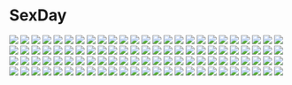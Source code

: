 # SexDay
![](https://konachan.com/jpeg/f7df6277bd7fb95a9946e2d5cde76576/Konachan.com%20-%20250380%20blush%20choker%20compa%20flat_chest%20green_eyes%20headband%20if%20long_hair%20moon%20navel%20night%20original%20ponytail%20shorts%20skirt%20stars%20twintails%20water%20wink%20wristwear.jpg)
![](https://konachan.com/jpeg/ed9e2c87b9381240a688aa82629d260a/Konachan.com%20-%20302362%20barefoot%20blonde_hair%20blush%20braids%20cropped%20jack_dempa%20long_hair%20navel%20nude%20original%20pussy%20pussy_juice%20third-party_edit%20uncensored%20yellow_eyes.jpg)
![](https://konachan.com/jpeg/ed7b7a9b2790a4e291808d2535147af1/Konachan.com%20-%20221615%20anthropomorphism%20blue_eyes%20gloves%20gray_hair%20gun%20hamakaze_%28kancolle%29%20kantai_collection%20omaru%20pantyhose%20school_uniform%20short_hair%20skirt%20weapon.jpg)
![](https://konachan.com/jpeg/c675a7a8f66ec799a0e75e74e0cb9c38/Konachan.com%20-%20239207%20blonde_hair%20blush%20breasts%20cleavage%20cropped%20glasses%20long_hair%20navel%20original%20rimuu%20ruins%20shirt%20shorts%20train%20waifu2x%20yellow_eyes.jpg)
![](https://konachan.com/image/8b7d2094213f3fe78d27c4ff4ea4f2c4/Konachan.com%20-%20208449%202girls%20bow%20gamuo%20hakurei_reimu%20hat%20japanese_clothes%20long_hair%20miko%20touhou%20umbrella%20yakumo_yukari.jpg)
![](https://konachan.com/image/4d4691c9d210bcbc444071864815fcea/Konachan.com%20-%20170611%20animal_ears%20armor%20black_hair%20blue_eyes%20blush%20clouds%20harleking%20male%20original%20pink_hair%20pixiv_fantasia%20short_hair%20sword%20tears%20weapon.jpg)
![](https://konachan.com/image/9f1618a99d4249ad3f101f64a9b5dbc2/Konachan.com%20-%20260392%20ichiba_youichi%20touhou.jpg)
![](https://konachan.com/image/a5255b3f306389b0c703693626589132/Konachan.com%20-%2028852%20ando_aiko%20isurugi_noe%20true_tears%20yuasa_hiromi.jpg)
![](https://konachan.com/image/c2666e303f1f363b2926d6e59b6235d2/Konachan.com%20-%20155645%20book%20hatsune_miku%20karakuri_pierrot_%28vocaloid%29%20suzuya_%28appon65122%29%20vocaloid.jpg)
![](https://konachan.com/jpeg/885f6e8076b97ee67303bcad75f1cf97/Konachan.com%20-%20219506%20anthropomorphism%20blue_eyes%20braids%20brown_hair%20cuon_%28kuon%29%20glasses%20kantai_collection%20long_hair%20ponytail%20ribbons%20shigure_%28kancolle%29.jpg)
![](https://konachan.com/jpeg/6810314c881f816f282aa81d3c912ea0/Konachan.com%20-%20304651%202girls%20bikini%20blue_eyes%20braids%20clouds%20gray_hair%20long_hair%20navel%20purple_hair%20puuakachan%20signed%20sky%20swimsuit%20twintails%20vocaloid%20voiceroid%20water.jpg)
![](https://konachan.com/image/b2dfde02187175890ecf2fa0df4b09ef/Konachan.com%20-%2060396%20bakemonogatari%20hachikuji_mayoi%20hei_%28heiyohei%29%20loli%20monogatari_%28series%29.jpg)
![](https://konachan.com/image/3febe3d1f125ad489f7ab7292cfc7123/Konachan.com%20-%2045274%20breast_grab%20censored%20kobuichi%20muririn%20tagme%20tenshinranman%20yamabuki_aoi%20yuzusoft.jpg)
![](https://konachan.com/image/22e0b0f0db642944e59b77320724d152/Konachan.com%20-%2032809%20blood%20ever17%20tanaka_you%20tears.jpg)
![](https://konachan.com/image/6c009afca528c5d9ecd279241b656cb9/Konachan.com%20-%2083859%20blue_hair%20brown_hair%20japanese_clothes%20kaedena_akino%20kimono%20night%20original%20umbrella.jpg)
![](https://konachan.com/image/5d012a2c68a7eab6b47481690a9e3f92/Konachan.com%20-%2083517%20akiyama_mio%20guitar%20instrument%20k-on%21%20purple%20saitoyu00.jpg)
![](https://konachan.com/jpeg/cede86f4ccdd250f97c22cc93f928b74/Konachan.com%20-%20261523%20animal_ears%20bow%20bra%20braids%20breasts%20catgirl%20close%20ju_topia%20kaenbyou_rin%20long_hair%20red_eyes%20red_hair%20tail%20touhou%20twintails%20underwear.jpg)
![](https://konachan.com/image/758bea83fe048070657dfd589a94ccf7/Konachan.com%20-%2083689%20armor%20blue_hair%20ganesagi%20original%20sword%20weapon.jpg)
![](https://konachan.com/jpeg/7542541fac03c3ffe35bcdb7040a4824/Konachan.com%20-%20279843%20brown_eyes%20brown_hair%20cherry_blossoms%20close%20flowers%20noda_shuha%20original%20school_uniform%20short_hair%20tears.jpg)
![](https://konachan.com/jpeg/aca4486ca2d6a4a66d10cd6c8026dfa9/Konachan.com%20-%20145184%20animal%20bird%20blue_hair%20boots%20bow%20dress%20food%20hat%20hinanawi_tenshi%20long_hair%20red_eyes%20ryosios%20sunset%20touhou.jpg)
![](https://konachan.com/image/785465c404504a77e9a3ddcf9e01bd11/Konachan.com%20-%20116761%20bra%20breasts%20censored%20meow_%28nekodenki%29%20nipples%20nopan%20open_shirt%20original%20penis%20pussy%20sex%20underwear.jpg)
![](https://konachan.com/image/384d8d8ce12c5406be575ad61323d5b4/Konachan.com%20-%208282%20arcueid_brunestud%20shingetsutan_tsukihime%20takeuchi_takashi.jpg)
![](https://konachan.com/image/66702d709fe33cf27cfac51d50e0dfbf/Konachan.com%20-%20176291%20akatsuki_%28log_horizon%29%20animal%20blue_hair%20cape%20clouds%20glasses%20log_horizon%20long_hair%20nisehoya%20ponytail%20purple_hair%20shiroe%20short_hair.jpg)
![](https://konachan.com/image/918a8a9133216eeffe032f9e82758a5c/Konachan.com%20-%20280051%20animal_ears%20aqua_eyes%20bike_shorts%20catgirl%20choker%20gun%20hinata_channel%20pink_hair%20shirokun0824%20shorts%20thighhighs%20twintails%20watermark%20weapon%20zettai_ryouiki.jpg)
![](https://konachan.com/image/ae28c671ad0624771e8c74d2e19869c8/Konachan.com%20-%20226626%20ass%20ball%20blush%20brown_hair%20gray_eyes%20kazenokaze%20kneehighs%20original%20panties%20pokemon%20short_hair%20skirt%20underwear%20white.jpg)
![](https://konachan.com/jpeg/1aa2b01d89386fac41101424346b2e66/Konachan.com%20-%20116426%20bikini%20blonde_hair%20breasts%20cleavage%20elcia_harvence%20game_cg%20koikishi_purely_kiss%20long_hair%20pool%20swimsuit%20yuuki_hagure.jpg)
![](https://konachan.com/image/8cb0a3d2454f182f7f9dc7a8bfa62bcc/Konachan.com%20-%20110280%20grass%20nawo_%28peace%29%20night%20scenic%20touhou%20tree%20water%20wings%20wriggle_nightbug.jpg)
![](https://konachan.com/jpeg/0845486eb43f20360256b42d57a2acf4/Konachan.com%20-%20294520%20ensemble_%28company%29%20game_cg%20koi_wa_sotto_saku_hana_no_you_ni%20kotoishi_iori%20male%20suit%20sumeragi_rei%20tagme_%28artist%29%20water%20wedding%20wedding_attire.jpg)
![](https://konachan.com/image/79c363913ed64354c6b3517f5fab925d/Konachan.com%20-%2097300%20akemi_homura%20aoi_ryou%20kaname_madoka%20mahou_shoujo_madoka_magica%20miki_sayaka%20tomoe_mami.jpg)
![](https://konachan.com/image/295dff43e3057e62147975d692d0253f/Konachan.com%20-%2033654%202girls%20flandre_scarlet%20moon%20remilia_scarlet%20sky%20touhou%20vampire.jpg)
![](https://konachan.com/image/bfabb897d4db31377b559f92928bee3c/Konachan.com%20-%20265080%20animal_ears%20anthropomorphism%20aqua_eyes%20azur_lane%20black_hair%20blush%20breasts%20catgirl%20fusou_%28azur_lane%29%20long_hair%20signed%20sil.jpg)
![](https://konachan.com/image/79e27ec443bce198b6feb76e75dec6d8/Konachan.com%20-%20219473%20animal_ears%20black_hair%20breasts%20cleavage%20drink%20foxgirl%20gtunver%20league_of_legends%20long_hair%20multiple_tails%20petals%20sake%20tail%20yellow_eyes.jpg)
![](https://konachan.com/jpeg/0080c98084fc3f940bead04c9f257e05/Konachan.com%20-%2088226%202girls%20blue_hair%20chibi%20crossover%20dress%20gray_hair%20hat%20ikamusume%20index%20long_hair%20nun%20shinryaku%21_ikamusume%20to_aru_majutsu_no_index%20white.jpg)
![](https://konachan.com/image/7df5c5f9ea473d277e97d7b01a6100ab/Konachan.com%20-%20116254%20mahou_shoujo_madoka_magica%20miki_sayaka%20nori_senbei%20tomoe_mami.jpg)
![](https://konachan.com/jpeg/8b811ff2116baa65d1e1610de37b8a2b/Konachan.com%20-%20189903%20anal%20ayuzawa_misaki%20black_hair%20blush%20bondage%20breasts%20censored%20gag%20makino_tomoyasu%20male%20nipples%20penis%20pregnant%20sex%20tears%20thighhighs%20yellow_eyes.jpg)
![](https://konachan.com/image/829dd092195cd0413c5316ceb10b701b/Konachan.com%20-%20192107%20blue_eyes%20kitayuki%20night%20noel_%28sora_no_method%29%20sky%20sora_no_method%20stars%20twintails%20water.jpg)
![](https://konachan.com/image/6a9faae8bbd1944674ee37d1bbce0cab/Konachan.com%20-%2016433%20brown_eyes%20brown_hair%20miidera_tsukuyo%20short_hair%20tasogare.jpg)
![](https://konachan.com/image/5fd1488ee91356a97c98d2475b63af1f/Konachan.com%20-%20109696%20akemi_homura%20mahou_shoujo_madoka_magica.jpg)
![](https://konachan.com/image/e3b16c75137267db2984f49bd8a376f0/Konachan.com%20-%20202165%20alex_mercer%20genderswap%20prototype%20warmhouse.jpg)
![](https://konachan.com/image/cf626c5b651a770a4cb2744aa6662569/Konachan.com%20-%20194064%20grass%20green_eyes%20green_hair%20japanese_clothes%20kochiya_sanae%20long_hair%20miko%20petals%20risutaru%20skirt%20sky%20sunset%20touhou%20water.jpg)
![](https://konachan.com/jpeg/22a5a93bf3851bd84dbc26d1c89cccb9/Konachan.com%20-%20152287%20blonde_hair%20blue_eyes%20bow%20doriruman%20dress%20hat%20kirisame_marisa%20short_hair%20socks%20touhou%20white%20witch.jpg)
![](https://konachan.com/image/5e32426b2911246eb530f1c1e0c479c0/Konachan.com%20-%20130842%20all_male%20antonio_lopez%20bodysuit%20brown_eyes%20brown_hair%20horns%20iduhara%20male%20skintight%20tiger_%26_bunny.jpg)
![](https://konachan.com/jpeg/0f09883119ac067908b64faec046ebc6/Konachan.com%20-%20286830%20anthropomorphism%20azur_lane%20bikini%20breasts%20choker%20clouds%20cropped%20erect_nipples%20gray_hair%20long_hair%20orange_eyes%20sky%20swimsuit%20underboob%20weapon.jpg)
![](https://konachan.com/image/74b251ddf5cd3b0ec37ac96addb4bf2e/Konachan.com%20-%20299122%20azur_lane%20blue_eyes%20blush%20breasts%20chinese_clothes%20chinese_dress%20cleavage%20couch%20fan%20garter_belt%20jmc%20long_hair%20panties%20stockings%20underwear%20white_hair.jpg)
![](https://konachan.com/image/0fc4d2ca80636ea26c923ba3f753f3c9/Konachan.com%20-%2018567%20animal_ears%20catgirl%20gayarou%20hazuki%20tsukuyomi_moon_phase.jpg)
![](https://konachan.com/jpeg/1e9572c9b01a6e9aefb764f548b1bdaf/Konachan.com%20-%20165001%20angel%20barefoot%20blonde_hair%20blue_eyes%20kriss_sison%20mechagirl%20original%20wings.jpg)
![](https://konachan.com/image/8780b5f1ab1732c402714ae9a0a4245b/Konachan.com%20-%20151520%20blue_hair%20hatsune_miku%20long_hair%20modern_afro%20tie%20twintails%20vocaloid.jpg)
![](https://konachan.com/image/09c8facbcf6de788658d3dbf771f7ab5/Konachan.com%20-%20268271%202girls%20ass%20blue_eyes%20blue_hair%20blush%20bra%20breast_grab%20breasts%20fingering%20navel%20panties%20pink_hair%20ribbons%20short_hair%20twins%20underwear%20white%20yuri.jpg)
![](https://konachan.com/jpeg/c25b2e35e1528acd8fc067c840e8d9e1/Konachan.com%20-%20250239%20all_male%20black%20cigarette%20dojima_ryotaro%20gun%20male%20naked_cat%20persona%20persona_4%20red_eyes%20short_hair%20smoking%20suit%20tie%20weapon.jpg)
![](https://konachan.com/image/848ece233933a98ce3b00d270b2403d8/Konachan.com%20-%20116472%20kaname_madoka%20mahou_shoujo_madoka_magica%20ultimate_madoka.jpg)
![](https://konachan.com/jpeg/a92f0735b88e975791e032109e52abc2/Konachan.com%20-%20302393%20blonde_hair%20game_cg%20joou_no_eikou%20long_hair%20male%20nude%20purple_eyes%20tagme_%28artist%29%20tagme_%28character%29%20uncensored.jpg)
![](https://konachan.com/jpeg/76eed4f2994e1ea48ec44ec55ed03b2c/Konachan.com%20-%20290012%20agnamore%20barefoot%20food%20game_console%20original%20teddy_bear%20waifu2x.jpg)
![](https://konachan.com/jpeg/1471b4cd9c4fa908f6fbcb3e5da4b131/Konachan.com%20-%20110673%20bikini%20black_hair%20brown_hair%20game_cg%20haruka_hinata%20hosaka_hina%20hulotte%20ikegami_akane%20makiya_kasumi%20makiya_sumika%20pool%20swimsuit%20water%20with_ribbon.jpg)
![](https://konachan.com/jpeg/6cf21a30930eacbcf462885486e0296a/Konachan.com%20-%20212685%20animal_ears%20blush%20catgirl%20chocobo%20dark_skin%20final_fantasy%20green_eyes%20miqo%27te%20moogle%20navel%20nipples%20nude%20pengnangehao%20tail%20y%27shtola_rhul.jpg)
![](https://konachan.com/jpeg/838ec9fb5623a5fe0fddeeaf144eb1bf/Konachan.com%20-%20294203%202girls%20black_hair%20cape%20ittetsu_taro%20japanese_clothes%20kimetsu_no_yaiba%20kimono%20kochou_kanae%20kochou_shinobu%20long_hair%20purple_eyes%20short_hair%20uniform.jpg)
![](https://konachan.com/image/f4325f409c0c199d6e510d4af206a46e/Konachan.com%20-%2043535%20fue%20japanese_clothes%20kino_kyouka%20loli%20male%20mask%20miko%20rococoworks%20tokiwa_toomaru%20tsujiura_ryouko%20volume7.jpg)
![](https://konachan.com/image/7c8987909d420c0450dbf0e81a3767b4/Konachan.com%20-%207514%20mermaid%20seto_no_hanayome%20seto_san%20sword%20weapon.jpg)
![](https://konachan.com/image/f18115c241dcb3c2d642105b39f1e240/Konachan.com%20-%2064288%20black_hair%20brown_eyes%20brown_hair%20garter%20gloves%20gun%20kneehighs%20kozaki_yuusuke%20long_hair%20original%20petals%20school_uniform%20skirt%20socks%20weapon%20white.jpg)
![](https://konachan.com/image/5338f1d7c4ebe2c0e6225c6b9415b403/Konachan.com%20-%2014585%202ch%20animal_ears%20catgirl%20saitama.jpg)
![](https://konachan.com/image/90c5f4080090f002925813edaa98afda/Konachan.com%20-%2078847%20akiyama_mio%20blue%20headphones%20itou_noiji%20jpeg_artifacts%20k-on%21%20polychromatic%20third-party_edit.jpg)
![](https://konachan.com/jpeg/c0096642d2c5e411e63b5abafa02f86d/Konachan.com%20-%20270649%20all_male%20aqua_eyes%20cigarette%20ginko_%28mushishi%29%20gloves%20green%20leaves%20male%20mushishi%20saiga_tokihito%20shirt%20short_hair%20white_hair.jpg)
![](https://konachan.com/jpeg/b5c4f1672673b96d8c75e147a4529eef/Konachan.com%20-%20219461%20blindfold%20blood%20cross%20dark%20flowers%20hirokima%20hoodie%20knife%20long_hair%20necklace%20nun%20original%20water%20white_hair.jpg)
![](https://konachan.com/jpeg/c0a67bef93b92ca5843359bfd05fb9f6/Konachan.com%20-%20197624%20murakami_suigun%20navel%20original%20panties%20school_uniform%20see_through%20skirt%20underwear.jpg)
![](https://konachan.com/image/f78263a59961a3966119fefc9e74e02f/Konachan.com%20-%2043729%20breasts%20cleavage%20kirche%20louise_fran%C3%A7oise_le_blanc_de_la_valli%C3%A8re%20siesta%20tabitha%20zero_no_tsukaima.jpg)
![](https://konachan.com/image/6f7a11600ce389b068a807840a82af26/Konachan.com%20-%2087578%20bow%20breasts%20hat%20long_hair%20natsume_riu%20nipples%20panties%20patchouli_knowledge%20purple_eyes%20purple_hair%20thighhighs%20touhou%20underwear.jpg)
![](https://konachan.com/jpeg/00c89d872fb16698e5def59c817cd164/Konachan.com%20-%20250186%20aiba_yumi%20annin_doufu%20himekawa_yuki%20idolmaster%20idolmaster_cinderella_girls%20idolmaster_cinderella_girls_starlight_stage%20ootsuki_yui.jpg)
![](https://konachan.com/image/a7500d7bbd6dd838c14e2837fd6c197f/Konachan.com%20-%2058593%20akira%20tagme.jpg)
![](https://konachan.com/jpeg/3a74f7d8f9069d66be5567e757068dfc/Konachan.com%20-%20128859%20hinanawi_tenshi%20ipod%20silhouette%20touhou.jpg)
![](https://konachan.com/image/101b4cad65e9569757113dcd024cbe58/Konachan.com%20-%20149475%20blonde_hair%20blue_eyes%20bra%20brown_hair%20fuji_choko%20glasses%20landscape%20open_shirt%20original%20ribbons%20scenic%20school_uniform%20tagme%20tie%20underwear.jpg)
![](https://konachan.com/jpeg/1078a942543f3c932d2a88bb2783af3d/Konachan.com%20-%20207275%20aoi_miyabi%20blood%20censored%20game_cg%20long_hair%20navel%20nipples%20nude%20orange_eyes%20penis%20purple_hair%20pussy%20sayori%20sex%20smile%20spread_legs%20wet.jpg)
![](https://konachan.com/image/544e6cf95aa92d9f0ae55f0f386e9b08/Konachan.com%20-%2056200%20lucy_maria_misora%20to_heart%20to_heart_2%20white.jpg)
![](https://konachan.com/jpeg/80d4b8e1d2338a18605aa8510d708336/Konachan.com%20-%20148527%20aqua_eyes%20blonde_hair%20bodysuit%20erect_nipples%20eyepatch%20long_hair%20neon_genesis_evangelion%20saburou_%28hgmg%29%20skintight%20soryu_asuka_langley%20white.jpg)
![](https://konachan.com/jpeg/de62b530d20ee0d235d124e7688daa26/Konachan.com%20-%20183466%20blue_eyes%20blue_hair%20blush%20hatsune_miku%20leek%20long_hair%20mamemameusausa%20pantyhose%20vocaloid%20white.jpg)
![](https://konachan.com/jpeg/0d9a507e46df66eda54fc0f859dce8e5/Konachan.com%20-%20223125%20boots%20bow_%28weapon%29%20feathers%20original%20shikimi_%28yurakuru%29%20tree%20weapon.jpg)
![](https://konachan.com/jpeg/7b1b88d7521f69d6be028e0e9c39d34e/Konachan.com%20-%2086535%20akiyama_mio%20blush%20chibi%20glasses%20hirasawa_ui%20hirasawa_yui%20k-on%21%20manabe_nodoka%20nakano_azusa%20nekoyama%20pantyhose%20school_uniform%20suzuki_jun%20tainaka_ritsu.jpg)
![](https://konachan.com/image/b1ce59b69b7cf9b5f7f71228dfb25acb/Konachan.com%20-%207719%20arin%20food%20japanese_clothes%20kimono%20kooh%20pangya%20ribbons.jpg)
![](https://konachan.com/jpeg/abca662aa88754cacff90323fd696868/Konachan.com%20-%20244707%20animal%20bird%20blonde_hair%20blood%20cropped%20fate_grand_order%20fate_%28series%29%20headband%20japanese_clothes%20lanzi%20short_hair%20waifu2x%20yellow_eyes.jpg)
![](https://konachan.com/image/c595480108a6913350a070525554df4e/Konachan.com%20-%2091622%20all_male%20blonde_hair%20flowers%20headphones%20kagamine_len%20male%20tie%20vocaloid.jpg)
![](https://konachan.com/jpeg/340407e0fd0e18b9426d7f4a3c3cda14/Konachan.com%20-%20216883%20ass%20blush%20bow%20braids%20clouds%20food%20hana_%28apple_water%29%20hat%20ice_cream%20long_hair%20navel%20nopan%20original%20pink_hair%20skirt%20sky%20wristwear%20yellow_eyes.jpg)
![](https://konachan.com/jpeg/eadda35825c9b92fdb8c6c60da192608/Konachan.com%20-%20225754%20animal_ears%20ass%20barefoot%20blonde_hair%20bow%20breasts%20cleavage%20fast-runner-2024%20gym_uniform%20headphones%20naala%20original%20red_eyes%20thighhighs%20twintails.jpg)
![](https://konachan.com/image/9ff62cb66ad4894f0362641098376159/Konachan.com%20-%2088156%20armor%20clare%20claymore%20monochrome%20polychromatic%20short_hair%20skirt%20weapon%20yellow_eyes%20zoom_layer.jpg)
![](https://konachan.com/image/c2675f5f990eb60f596c47053a824437/Konachan.com%20-%2057550%20shining_tears%20tagme%20taka_tony.jpg)
![](https://konachan.com/image/60647c9a228a0e087c36987623a69bca/Konachan.com%20-%2091604%20bicolored_eyes%20close%20katanagatari%20togame.jpg)
![](https://konachan.com/image/72febd5eb3579e2f332f7ff0f8623a2b/Konachan.com%20-%2064874%20blue_eyes%20cigarette%20headphones%20megurine_luka%20microphone%20pink_hair%20vocaloid%20yuki_mizore.jpg)
![](https://konachan.com/jpeg/0ad7ad2becda50245cb5d9992ebd54f5/Konachan.com%20-%2054521%20bakemonogatari%20close%20monogatari_%28series%29%20senjougahara_hitagi%20vector.jpg)
![](https://konachan.com/image/b3e767108ddc48d45f3bdc352341d3fd/Konachan.com%20-%20278580%20armor%20blush%20bodysuit%20breasts%20clouds%20fate_%28series%29%20garter%20gloves%20jjeono%20mash_kyrielight%20purple_eyes%20purple_hair%20reflection%20short_hair%20sky%20water.jpg)
![](https://konachan.com/image/1aeb5351006d0603d48e06c172b1d28e/Konachan.com%20-%20132618%20blonde_hair%20bow%20braids%20brown_hair%20green_eyes%20green_hair%20hakurei_reimu%20hat%20kneehighs%20miko%20momiji_mao%20ofuda%20red_eyes%20touhou%20witch%20yellow_eyes.jpg)
![](https://konachan.com/image/29282cbf1009ec8dd8ca0be0516e9a31/Konachan.com%20-%2060752%20alice_%28pandora_hearts%29%20oz_vessalius%20pandora_hearts%20vincent_nightray%20xerxes_break.jpg)
![](https://konachan.com/image/ea14339277ddb3baf3b4c1e5034397f4/Konachan.com%20-%20208546%20animal_ears%20barefoot%20brown_hair%20catgirl%20green_eyes%20headphones%20mage_%28335656%29%20original%20tail.jpg)
![](https://konachan.com/image/692ea83d700cd386042c0c0c1d67cd58/Konachan.com%20-%2073509%20blonde_hair%20blush%20breasts%20cleavage%20hat%20hijiri_byakuren%20long_hair%20purple_hair%20santa_hat%20touhou%20yellow_eyes.jpg)
![](https://konachan.com/image/29496a14272079af71584e2d3d7793ef/Konachan.com%20-%2071256%20.hack__%20.hack__link%20balmung%20kite.jpg)
![](https://konachan.com/image/849b2d74474c46a585dd2f985cb7bc76/Konachan.com%20-%20100315%20akemi_homura%20iroha_%28shiki%29%20kaname_madoka%20mahou_shoujo_madoka_magica%20miki_sayaka%20sakura_kyouko%20tomoe_mami.jpg)
![](https://konachan.com/image/d39f619d10b10600f5a6e8def1c13050/Konachan.com%20-%20299140%20brown_hair%20red_eyes%20short_hair%20signed%20snozaki%20tie%20touhou%20usami_renko.jpg)
![](https://konachan.com/image/2e7c38fd639e8eee5425cfce7ddce8a9/Konachan.com%20-%20256894%20blush%20brown_hair%20kinakomochi_%28egoist%29%20long_hair%20original%20panties%20panty_pull%20purple_eyes%20topless%20towel%20underwear.jpg)
![](https://konachan.com/jpeg/8a2b877be5ab4c3d11782c0a79bd5eb9/Konachan.com%20-%20114506%20ass%20black_hair%20bra%20flowers%20game_cg%20glasses%20grass%20hamashima_shigeo%20panties%20pochi_to_goshujin-sama%20purple_eyes%20skyfish%20underwear.jpg)
![](https://konachan.com/image/c84673a47fb672f77fa6412330f0dd0c/Konachan.com%20-%20301981%202girls%20arknights%20lappland_%28arknights%29%20shoujo_ai%20texas_%28arknights%29%20wedding%20wedding_attire%20wolfgirl%20yizhibao.jpg)
![](https://konachan.com/image/530b4b495dbc2e916cbf18acc02973b4/Konachan.com%20-%2052957%20clear%20mitha%20yukino_natsuki.jpg)
![](https://konachan.com/jpeg/fcc54424df9080abf95e0cfbe1b87d4f/Konachan.com%20-%20160796%20blonde_hair%20blue_eyes%20food%20front_wing%20fumio%20game_cg%20grisaia_no_kajitsu%20grisaia_no_rakuen%20harudera_yuria%20long_hair%20necklace%20suit.jpg)
![](https://konachan.com/jpeg/ef3bbaeb260193ccc65d33a04f440715/Konachan.com%20-%208791%20hiiragi_kagami%20izumi_konata%20lucky_star%20maid%20waitress.jpg)
![](https://konachan.com/jpeg/69203b34c352fd96918b687b7cbc4067/Konachan.com%20-%20147928%20motoori_kosuzu%20pink_eyes%20pink_hair%20ryosios%20short_hair%20touhou%20umbrella.jpg)
